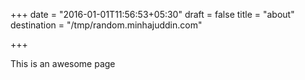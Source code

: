 +++
date = "2016-01-01T11:56:53+05:30"
draft = false
title = "about"
destination = "/tmp/random.minhajuddin.com"

+++

This is an awesome page
